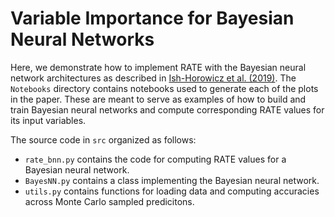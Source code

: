 # Variable Importance for Bayesian Neural Networks

Here, we demonstrate how to implement RATE with the Bayesian neural network architectures as described in [Ish-Horowicz et al. (2019)](https://arxiv.org/abs/1901.09839). The `Notebooks` directory contains notebooks used to generate each of the plots in the paper. These are meant to serve as examples of how to build and train Bayesian neural networks and compute corresponding RATE values for its input variables.

The source code in `src` organized as follows:
* `rate_bnn.py` contains the code for computing RATE values for a Bayesian neural network.
* `BayesNN.py` contains a class implementing the Bayesian neural network.
* `utils.py` contains functions for loading data and computing accuracies across Monte Carlo sampled predicitons.
